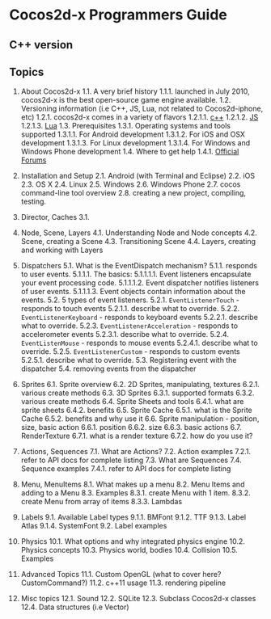 # Cocos2d-x Programmers Guide
## C++ version

## Topics 

1. About Cocos2d-x
1.1. A very brief history
1.1.1. launched in July 2010, cocos2d-x is the best open-source game engine available. 
1.2. Versioning information (i.e C++, JS, Lua, not related to Cocos2d-iphone, etc)
1.2.1. cocos2d-x comes in a variety of flavors
1.2.1.1. [c++](http://www.cocos2d-x.org/products#cocos2dx)
1.2.1.2. [JS](http://www.cocos2d-x.org/products#cocos2dx-js)
1.2.1.3. [Lua](http://www.cocos2d-x.org/products#cocos2dx-lua)
1.3. Prerequisites
1.3.1. Operating systems and tools supported
1.3.1.1. For Android development
1.3.1.2. For iOS and OSX development
1.3.1.3. For Linux development
1.3.1.4. For Windows and Windows Phone development 
1.4. Where to get help
1.4.1. [Official Forums](http://http://discuss.cocos2d-x.org)

2. Installation and Setup
2.1. Android (with Terminal and Eclipse)
2.2. iOS
2.3. OS X
2.4. Linux
2.5. Windows
2.6. Windows Phone
2.7. cocos command-line tool overview
2.8. creating a new project, compiling, testing.

3. Director, Caches
3.1. 

4. Node, Scene, Layers
4.1. Understanding Node and Node concepts
4.2. Scene, creating a Scene
4.3. Transitioning Scene
4.4. Layers, creating and working with Layers 

5. Dispatchers
5.1. What is the EventDispatch mechanism?
5.1.1. responds to user events.
5.1.1.1. The basics:
5.1.1.1.1. Event listeners encapsulate your event processing code.
5.1.1.1.2. Event dispatcher notifies listeners of user events.
5.1.1.1.3. Event objects contain information about the events.
5.2. 5 types of event listeners.
5.2.1. `EventListenerTouch` - responds to touch events
5.2.1.1. describe what to override.
5.2.2. `EventListenerKeyboard` - responds to keyboard events
5.2.2.1. describe what to override.
5.2.3. `EventListenerAcceleration` - responds to accelerometer events
5.2.3.1. describe what to override.
5.2.4. `EventListenMouse` - responds to mouse events
5.2.4.1. describe what to override.
5.2.5. `EventListenerCustom` - responds to custom events
5.2.5.1. describe what to override.
5.3. Registering event with the dispatcher
5.4. removing events from the dispatcher

6. Sprites
6.1. Sprite overview
6.2. 2D Sprites, manipulating, textures
6.2.1. various create methods
6.3. 3D Sprites
6.3.1. supported formats
6.3.2. various create methods
6.4. Sprite Sheets and tools
6.4.1. what are sprite sheets
6.4.2. benefits
6.5. Sprite Cache
6.5.1. what is the Sprite Cache
6.5.2. benefits and why use it
6.6. Sprite manipulation - position, size, basic action
6.6.1. position
6.6.2. size
6.6.3. basic actions
6.7. RenderTexture
6.7.1. what is a render texture
6.7.2. how do you use it?

7. Actions, Sequences
7.1. What are Actions?
7.2. Action examples
7.2.1. refer to API docs for complete listing
7.3. What are Sequences
7.4. Sequence examples
7.4.1. refer to API docs for complete listing

8. Menu, MenuItems
8.1. What makes up a menu
8.2. Menu Items and adding to a Menu
8.3. Examples
8.3.1. create Menu with 1 item.
8.3.2. create Menu from array of items
8.3.3. Lambdas

9. Labels
9.1. Available Label types
9.1.1. BMFont
9.1.2. TTF
9.1.3. Label Atlas
9.1.4. SystemFont
9.2. Label examples

10. Physics
10.1. What options and why integrated physics engine
10.2. Physics concepts
10.3. Physics world, bodies
10.4. Collision
10.5. Examples

11. Advanced Topics
11.1. Custom OpenGL (what to cover here? CustomCommand?)
11.2. c++11 usage
11.3. rendering pipeline

12. Misc topics
12.1. Sound
12.2. SQLite
12.3. Subclass Cocos2d-x classes
12.4. Data structures (i.e Vector)


